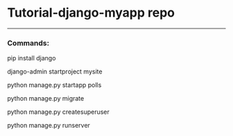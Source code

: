 # Tutorial-django-myapp repo

----

### Commands:

pip install django

django-admin startproject mysite

python manage.py startapp polls

python manage.py migrate

python manage.py createsuperuser

python manage.py runserver